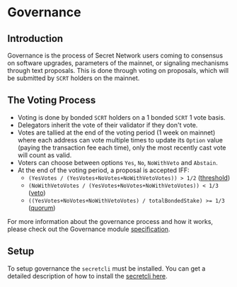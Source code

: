 # Governance

## Introduction

Governance is the process of Secret Network users coming to consensus on software upgrades, parameters of the mainnet, or signaling mechanisms through text proposals. This is done through voting on proposals, which will be submitted by `SCRT` holders on the mainnet.

## The Voting Process

* Voting is done by bonded `SCRT` holders on a 1 bonded `SCRT` 1 vote basis.
* Delegators inherit the vote of their validator if they don't vote.
* Votes are tallied at the end of the voting period (1 week on mainnet) where each address can vote multiple times to update its `Option` value (paying the transaction fee each time), only the most recently cast vote will count as valid.
* Voters can choose between options `Yes`, `No`, `NoWithVeto` and `Abstain`.
* At the end of the voting period, a proposal is accepted IFF:
  * `(YesVotes / (YesVotes+NoVotes+NoWithVetoVotes)) > 1/2` ([threshold](https://github.com/scrtlabs/SecretNetwork/blob/b0792cc7f63a9264afe5de252a5821788c21834d/enigma-1-genesis.json#L1864))
  * `(NoWithVetoVotes / (YesVotes+NoVotes+NoWithVetoVotes)) < 1/3` ([veto](https://github.com/scrtlabs/SecretNetwork/blob/b0792cc7f63a9264afe5de252a5821788c21834d/enigma-1-genesis.json#L1865))
  * `((YesVotes+NoVotes+NoWithVetoVotes) / totalBondedStake) >= 1/3` ([quorum](https://github.com/scrtlabs/SecretNetwork/blob/b0792cc7f63a9264afe5de252a5821788c21834d/enigma-1-genesis.json#L1863))

For more information about the governance process and how it works, please check out the Governance module [specification](https://github.com/cosmos/cosmos-sdk/tree/master/x/gov/spec).

## Setup

To setup governance the `secretcli` must be installed. You can get a detailed description of how to install the [secretcli here](../install.md).&#x20;
